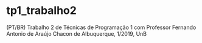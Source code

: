 # tp1_trabalho2
(PT/BR) Trabalho 2 de Técnicas de Programação 1 com Professor Fernando Antonio de Araújo Chacon de Albuquerque, 1/2019, UnB 
